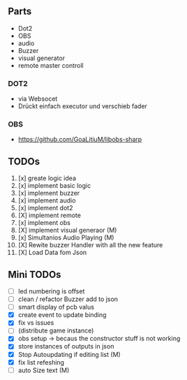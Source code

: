 ## Parts

- Dot2
- OBS
- audio
- Buzzer
- visual generator
- remote master controll

### DOT2

- via Websocet
- Drückt einfach executor und verschieb fader

### OBS
- https://github.com/GoaLitiuM/libobs-sharp

## TODOs

1. [x] greate logic idea
2. [x] implement basic logic
3. [x] implement buzzer
4. [x] implement audio
5. [x] implement dot2
6. [X] implement remote
7. [x] implement obs
8. [X] implement visual generaor (M)
9. [x] Simultanios Audio Playing (M)
10. [X] Rewite buzzer Handler with all the new feature
11. [X] Load Data fom Json

## Mini TODOs
- [ ] led numbering is offset 
- [ ] clean / refactor Buzzer add to json
- [ ] smart display of pcb valus
- [x] create event to update binding
- [X] fix vs issues
- [ ] (distribute game instance)
- [x] obs setup -> becaus the constructor stuff is not working
- [x] store instances of outputs in json
- [X] Stop Autoupdating if editing list (M)
- [X] fix list refeshing
- [ ] auto Size text (M)